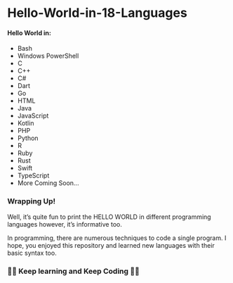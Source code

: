 # Hello-World-in-18-Languages
<h4> Hello World in:</h4>

- Bash
- Windows PowerShell
- C
- C++
- C#
- Dart
- Go
- HTML
- Java
- JavaScript
- Kotlin
- PHP
- Python
- R
- Ruby
- Rust
- Swift
- TypeScript
- More Coming Soon...
<h3>Wrapping Up!</h3>
Well, it’s quite fun to print the HELLO WORLD in different programming languages however, it’s informative too.

In programming, there are numerous techniques to code a single program. I hope, you enjoyed this repository and learned new languages with their basic syntax too.

<h3>👨‍💻 Keep learning and Keep Coding 👩‍💻</h3>

